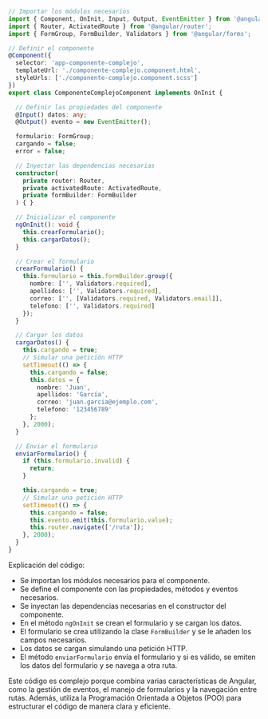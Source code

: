 ```typescript
// Importar los módulos necesarios
import { Component, OnInit, Input, Output, EventEmitter } from '@angular/core';
import { Router, ActivatedRoute } from '@angular/router';
import { FormGroup, FormBuilder, Validators } from '@angular/forms';

// Definir el componente
@Component({
  selector: 'app-componente-complejo',
  templateUrl: './componente-complejo.component.html',
  styleUrls: ['./componente-complejo.component.scss']
})
export class ComponenteComplejoComponent implements OnInit {

  // Definir las propiedades del componente
  @Input() datos: any;
  @Output() evento = new EventEmitter();

  formulario: FormGroup;
  cargando = false;
  error = false;

  // Inyectar las dependencias necesarias
  constructor(
    private router: Router,
    private activatedRoute: ActivatedRoute,
    private formBuilder: FormBuilder
  ) { }

  // Inicializar el componente
  ngOnInit(): void {
    this.crearFormulario();
    this.cargarDatos();
  }

  // Crear el formulario
  crearFormulario() {
    this.formulario = this.formBuilder.group({
      nombre: ['', Validators.required],
      apellidos: ['', Validators.required],
      correo: ['', [Validators.required, Validators.email]],
      telefono: ['', Validators.required]
    });
  }

  // Cargar los datos
  cargarDatos() {
    this.cargando = true;
    // Simular una petición HTTP
    setTimeout(() => {
      this.cargando = false;
      this.datos = {
        nombre: 'Juan',
        apellidos: 'García',
        correo: 'juan.garcia@ejemplo.com',
        telefono: '123456789'
      };
    }, 2000);
  }

  // Enviar el formulario
  enviarFormulario() {
    if (this.formulario.invalid) {
      return;
    }

    this.cargando = true;
    // Simular una petición HTTP
    setTimeout(() => {
      this.cargando = false;
      this.evento.emit(this.formulario.value);
      this.router.navigate(['/ruta']);
    }, 2000);
  }
}
```

Explicación del código:

* Se importan los módulos necesarios para el componente.
* Se define el componente con las propiedades, métodos y eventos necesarios.
* Se inyectan las dependencias necesarias en el constructor del componente.
* En el método `ngOnInit` se crean el formulario y se cargan los datos.
* El formulario se crea utilizando la clase `FormBuilder` y se le añaden los campos necesarios.
* Los datos se cargan simulando una petición HTTP.
* El método `enviarFormulario` envía el formulario y si es válido, se emiten los datos del formulario y se navega a otra ruta.

Este código es complejo porque combina varias características de Angular, como la gestión de eventos, el manejo de formularios y la navegación entre rutas. Además, utiliza la Programación Orientada a Objetos (POO) para estructurar el código de manera clara y eficiente.